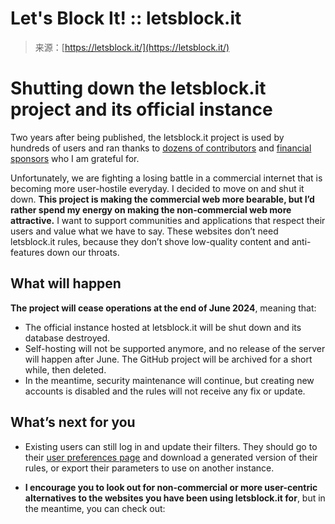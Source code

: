 <!--yml
category: 未分类
date: 2024-05-27 14:40:47
-->

# Let's Block It! :: letsblock.it

> 来源：[https://letsblock.it/](https://letsblock.it/)

<main id="main" class="container pb-4 pt-4 pt-md-5">

# Shutting down the letsblock.it project and its official instance

Two years after being published, the letsblock.it project is used by hundreds of users and ran thanks to [dozens of contributors](https://github.com/letsblockit/letsblockit/?tab=readme-ov-file#thanks-to-our-contributors) and [financial sponsors](https://opencollective.com/letsblockit#section-contributors) who I am grateful for.

Unfortunately, we are fighting a losing battle in a commercial internet that is becoming more user-hostile everyday. I decided to move on and shut it down. **This project is making the commercial web more bearable, but I’d rather spend my energy on making the non-commercial web more attractive.** I want to support communities and applications that respect their users and value what we have to say. These websites don’t need letsblock.it rules, because they don’t shove low-quality content and anti-features down our throats.

## What will happen

**The project will cease operations at the end of June 2024**, meaning that:

*   The official instance hosted at letsblock.it will be shut down and its database destroyed.
*   Self-hosting will not be supported anymore, and no release of the server will happen after June. The GitHub project will be archived for a short while, then deleted.
*   In the meantime, security maintenance will continue, but creating new accounts is disabled and the rules will not receive any fix or update.

## What’s next for you

*   Existing users can still log in and update their filters. They should go to their [user preferences page](/user/account) and download a generated version of their rules, or export their parameters to use on another instance.

*   **I encourage you to look out for non-commercial or more user-centric alternatives to the websites you have been using letsblock.it for**, but in the meantime, you can check out:

</main>